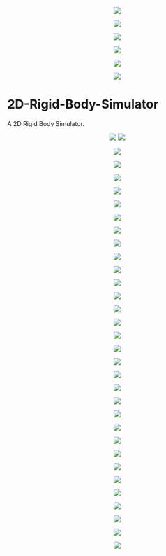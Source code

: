 <p align="center">
 <img src="https://github.com/diegomacario/2D-Rigid-Body-Simulator/blob/master/GIFs/Dyna_Kine_No_Rem_No_Wire.gif"/>
</p>

<p align="center">
 <img src="https://github.com/diegomacario/2D-Rigid-Body-Simulator/blob/master/GIFs/Dyna_Kine_No_Rem_No_Wire_Fly.gif"/>
</p>

<p align="center">
 <img src="https://github.com/diegomacario/2D-Rigid-Body-Simulator/blob/master/GIFs/Dyna_Kine_No_Rem_Wire.gif"/>
</p>

<p align="center">
 <img src="https://github.com/diegomacario/2D-Rigid-Body-Simulator/blob/master/GIFs/Dyna_Kine_No_Rem_Wire_Fly.gif"/>
</p>

<p align="center">
 <img src="https://github.com/diegomacario/2D-Rigid-Body-Simulator/blob/master/GIFs/Dyna_Kine_Rem_No_Wire.gif"/>
</p>

<p align="center">
 <img src="https://github.com/diegomacario/2D-Rigid-Body-Simulator/blob/master/GIFs/Dyna_Kine_Rem_Wire.gif"/>
</p>

# 2D-Rigid-Body-Simulator

A 2D Rigid Body Simulator.

<p align="center">
 <img src="https://github.com/diegomacario/2D-Rigid-Body-Simulator/blob/master/GIFs/Cool_Dino.gif"/>
 <img src="https://github.com/diegomacario/2D-Rigid-Body-Simulator/blob/master/readme_images/Simulation_Controller_Dino.PNG"/>
</p>

<p align="center">
 <img src="https://github.com/diegomacario/2D-Rigid-Body-Simulator/blob/master/GIFs/Single_No_Rem_Long.gif"/>
</p>

<p align="center">
 <img src="https://github.com/diegomacario/2D-Rigid-Body-Simulator/blob/master/GIFs/Gravity_1.gif"/>
</p>

<p align="center">
 <img src="https://github.com/diegomacario/2D-Rigid-Body-Simulator/blob/master/GIFs/Gravity_2.gif"/>
</p>

<p align="center">
 <img src="https://github.com/diegomacario/2D-Rigid-Body-Simulator/blob/master/GIFs/Single_Rem.gif"/>
</p>

<p align="center">
 <img src="https://github.com/diegomacario/2D-Rigid-Body-Simulator/blob/master/GIFs/Plus_Sign_2.gif"/>
</p>

<p align="center">
 <img src="https://github.com/diegomacario/2D-Rigid-Body-Simulator/blob/master/GIFs/Multiplication_Sign_2.gif"/>
</p>

<p align="center">
 <img src="https://github.com/diegomacario/2D-Rigid-Body-Simulator/blob/master/GIFs/Star_Failure_Short.gif"/>
</p>

<p align="center">
 <img src="https://github.com/diegomacario/2D-Rigid-Body-Simulator/blob/master/GIFs/Symmetry_No_Rem_Long.gif"/>
</p>

<p align="center">
 <img src="https://github.com/diegomacario/2D-Rigid-Body-Simulator/blob/master/GIFs/Symmetry_Rem_Long.gif"/>
</p>

<p align="center">
 <img src="https://github.com/diegomacario/2D-Rigid-Body-Simulator/blob/master/GIFs/Momentum_No_Rem_Short.gif"/>
</p>

<p align="center">
 <img src="https://github.com/diegomacario/2D-Rigid-Body-Simulator/blob/master/GIFs/Momentum_Rem_Short.gif"/>
</p>

<p align="center">
 <img src="https://github.com/diegomacario/2D-Rigid-Body-Simulator/blob/master/GIFs/Torque_No_Rem_Short.gif"/>
</p>

<p align="center">
 <img src="https://github.com/diegomacario/2D-Rigid-Body-Simulator/blob/master/GIFs/Torque_Rem_Short.gif"/>
</p>

<p align="center">
 <img src="https://github.com/diegomacario/2D-Rigid-Body-Simulator/blob/master/GIFs/Stack_CR_0_5.gif"/>
</p>

<p align="center">
 <img src="https://github.com/diegomacario/2D-Rigid-Body-Simulator/blob/master/GIFs/Stack_CR_1_0.gif"/>
</p>

<p align="center">
 <img src="https://github.com/diegomacario/2D-Rigid-Body-Simulator/blob/master/GIFs/Stack_Hit_No_Rem_Long.gif"/>
</p>

<p align="center">
 <img src="https://github.com/diegomacario/2D-Rigid-Body-Simulator/blob/master/GIFs/Stack_Hit_Rem_Long.gif"/>
</p>

<p align="center">
 <img src="https://github.com/diegomacario/2D-Rigid-Body-Simulator/blob/master/GIFs/Hexagon_No_Rem.gif"/>
</p>

<p align="center">
 <img src="https://github.com/diegomacario/2D-Rigid-Body-Simulator/blob/master/GIFs/Hexagon_Rem_Short.gif"/>
</p>

<p align="center">
 <img src="https://github.com/diegomacario/2D-Rigid-Body-Simulator/blob/master/GIFs/Octagon_No_Rem.gif"/>
</p>

<p align="center">
 <img src="https://github.com/diegomacario/2D-Rigid-Body-Simulator/blob/master/GIFs/Octagon_Rem.gif"/>
</p>

<p align="center">
 <img src="https://github.com/diegomacario/2D-Rigid-Body-Simulator/blob/master/GIFs/Downward_Slope_No_Rem_Short.gif"/>
</p>

<p align="center">
 <img src="https://github.com/diegomacario/2D-Rigid-Body-Simulator/blob/master/GIFs/Downward_Slope_Rem_Short.gif"/>
</p>

<p align="center">
 <img src="https://github.com/diegomacario/2D-Rigid-Body-Simulator/blob/master/GIFs/Upward_Slope_No_Rem.gif"/>
</p>

<p align="center">
 <img src="https://github.com/diegomacario/2D-Rigid-Body-Simulator/blob/master/GIFs/Upward_Slope_Rem.gif"/>
</p>

<p align="center">
 <img src="https://github.com/diegomacario/2D-Rigid-Body-Simulator/blob/master/GIFs/Fall_No_Rem.gif"/>
</p>

<p align="center">
 <img src="https://github.com/diegomacario/2D-Rigid-Body-Simulator/blob/master/GIFs/Fall_Rem.gif"/>
</p>

<p align="center">
 <img src="https://github.com/diegomacario/2D-Rigid-Body-Simulator/blob/master/GIFs/Fall_No_Rem_Short.gif"/>
</p>

<p align="center">
 <img src="https://github.com/diegomacario/2D-Rigid-Body-Simulator/blob/master/GIFs/Fall_Rem_Short.gif"/>
</p>

<p align="center">
 <img src="https://github.com/diegomacario/2D-Rigid-Body-Simulator/blob/master/GIFs/Fall_No_Rem_Extra_Short.gif"/>
</p>

<p align="center">
 <img src="https://github.com/diegomacario/2D-Rigid-Body-Simulator/blob/master/GIFs/Fall_Rem_Extra_Short.gif"/>
</p>
